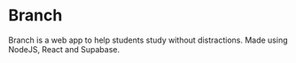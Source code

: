 # Branch
Branch is a web app to help students study without distractions. Made using NodeJS, React and Supabase.